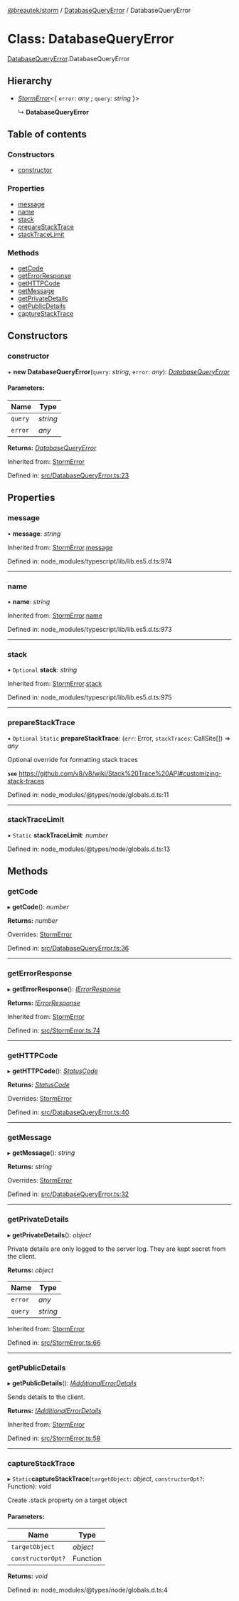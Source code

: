 [@breautek/storm](../README.md) / [DatabaseQueryError](../modules/databasequeryerror.md) / DatabaseQueryError

# Class: DatabaseQueryError

[DatabaseQueryError](../modules/databasequeryerror.md).DatabaseQueryError

## Hierarchy

* [*StormError*](stormerror.stormerror-1.md)<{ `error`: *any* ; `query`: *string*  }\>

  ↳ **DatabaseQueryError**

## Table of contents

### Constructors

- [constructor](databasequeryerror.databasequeryerror-1.md#constructor)

### Properties

- [message](databasequeryerror.databasequeryerror-1.md#message)
- [name](databasequeryerror.databasequeryerror-1.md#name)
- [stack](databasequeryerror.databasequeryerror-1.md#stack)
- [prepareStackTrace](databasequeryerror.databasequeryerror-1.md#preparestacktrace)
- [stackTraceLimit](databasequeryerror.databasequeryerror-1.md#stacktracelimit)

### Methods

- [getCode](databasequeryerror.databasequeryerror-1.md#getcode)
- [getErrorResponse](databasequeryerror.databasequeryerror-1.md#geterrorresponse)
- [getHTTPCode](databasequeryerror.databasequeryerror-1.md#gethttpcode)
- [getMessage](databasequeryerror.databasequeryerror-1.md#getmessage)
- [getPrivateDetails](databasequeryerror.databasequeryerror-1.md#getprivatedetails)
- [getPublicDetails](databasequeryerror.databasequeryerror-1.md#getpublicdetails)
- [captureStackTrace](databasequeryerror.databasequeryerror-1.md#capturestacktrace)

## Constructors

### constructor

\+ **new DatabaseQueryError**(`query`: *string*, `error`: *any*): [*DatabaseQueryError*](databasequeryerror.databasequeryerror-1.md)

#### Parameters:

Name | Type |
------ | ------ |
`query` | *string* |
`error` | *any* |

**Returns:** [*DatabaseQueryError*](databasequeryerror.databasequeryerror-1.md)

Inherited from: [StormError](stormerror.stormerror-1.md)

Defined in: [src/DatabaseQueryError.ts:23](https://github.com/breautek/storm/blob/022545d/src/DatabaseQueryError.ts#L23)

## Properties

### message

• **message**: *string*

Inherited from: [StormError](stormerror.stormerror-1.md).[message](stormerror.stormerror-1.md#message)

Defined in: node_modules/typescript/lib/lib.es5.d.ts:974

___

### name

• **name**: *string*

Inherited from: [StormError](stormerror.stormerror-1.md).[name](stormerror.stormerror-1.md#name)

Defined in: node_modules/typescript/lib/lib.es5.d.ts:973

___

### stack

• `Optional` **stack**: *string*

Inherited from: [StormError](stormerror.stormerror-1.md).[stack](stormerror.stormerror-1.md#stack)

Defined in: node_modules/typescript/lib/lib.es5.d.ts:975

___

### prepareStackTrace

▪ `Optional` `Static` **prepareStackTrace**: (`err`: Error, `stackTraces`: CallSite[]) => *any*

Optional override for formatting stack traces

**`see`** https://github.com/v8/v8/wiki/Stack%20Trace%20API#customizing-stack-traces

Defined in: node_modules/@types/node/globals.d.ts:11

___

### stackTraceLimit

▪ `Static` **stackTraceLimit**: *number*

Defined in: node_modules/@types/node/globals.d.ts:13

## Methods

### getCode

▸ **getCode**(): *number*

**Returns:** *number*

Overrides: [StormError](stormerror.stormerror-1.md)

Defined in: [src/DatabaseQueryError.ts:36](https://github.com/breautek/storm/blob/022545d/src/DatabaseQueryError.ts#L36)

___

### getErrorResponse

▸ **getErrorResponse**(): [*IErrorResponse*](../interfaces/stormerror.ierrorresponse.md)

**Returns:** [*IErrorResponse*](../interfaces/stormerror.ierrorresponse.md)

Inherited from: [StormError](stormerror.stormerror-1.md)

Defined in: [src/StormError.ts:74](https://github.com/breautek/storm/blob/022545d/src/StormError.ts#L74)

___

### getHTTPCode

▸ **getHTTPCode**(): [*StatusCode*](../enums/statuscode.statuscode-1.md)

**Returns:** [*StatusCode*](../enums/statuscode.statuscode-1.md)

Overrides: [StormError](stormerror.stormerror-1.md)

Defined in: [src/DatabaseQueryError.ts:40](https://github.com/breautek/storm/blob/022545d/src/DatabaseQueryError.ts#L40)

___

### getMessage

▸ **getMessage**(): *string*

**Returns:** *string*

Overrides: [StormError](stormerror.stormerror-1.md)

Defined in: [src/DatabaseQueryError.ts:32](https://github.com/breautek/storm/blob/022545d/src/DatabaseQueryError.ts#L32)

___

### getPrivateDetails

▸ **getPrivateDetails**(): *object*

Private details are only logged to the server log.
They are kept secret from the client.

**Returns:** *object*

Name | Type |
------ | ------ |
`error` | *any* |
`query` | *string* |

Inherited from: [StormError](stormerror.stormerror-1.md)

Defined in: [src/StormError.ts:66](https://github.com/breautek/storm/blob/022545d/src/StormError.ts#L66)

___

### getPublicDetails

▸ **getPublicDetails**(): [*IAdditionalErrorDetails*](../interfaces/stormerror.iadditionalerrordetails.md)

Sends details to the client.

**Returns:** [*IAdditionalErrorDetails*](../interfaces/stormerror.iadditionalerrordetails.md)

Inherited from: [StormError](stormerror.stormerror-1.md)

Defined in: [src/StormError.ts:58](https://github.com/breautek/storm/blob/022545d/src/StormError.ts#L58)

___

### captureStackTrace

▸ `Static`**captureStackTrace**(`targetObject`: *object*, `constructorOpt?`: Function): *void*

Create .stack property on a target object

#### Parameters:

Name | Type |
------ | ------ |
`targetObject` | *object* |
`constructorOpt?` | Function |

**Returns:** *void*

Defined in: node_modules/@types/node/globals.d.ts:4
